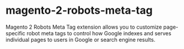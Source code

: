 # magento-2-robots-meta-tag
Magento 2 Robots Meta Tag extension allows you to customize page-specific robot meta tags to control how Google indexes and serves individual pages to users in Google or search engine results.

